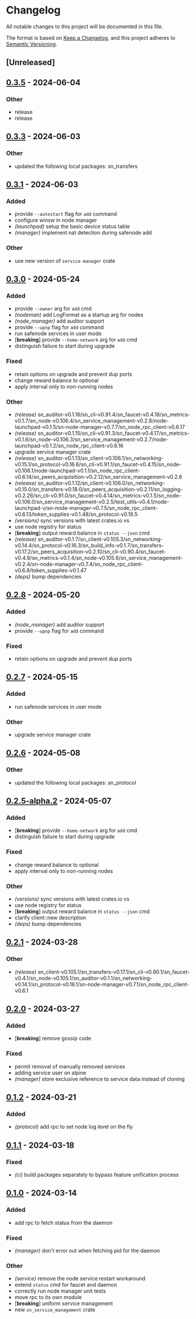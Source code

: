 # Changelog
All notable changes to this project will be documented in this file.

The format is based on [Keep a Changelog](https://keepachangelog.com/en/1.0.0/),
and this project adheres to [Semantic Versioning](https://semver.org/spec/v2.0.0.html).

## [Unreleased]

## [0.3.5](https://github.com/joshuef/safe_network/compare/sn_service_management-v0.3.4...sn_service_management-v0.3.5) - 2024-06-04

### Other
- release
- release

## [0.3.3](https://github.com/joshuef/safe_network/compare/sn_service_management-v0.3.2...sn_service_management-v0.3.3) - 2024-06-03

### Other
- updated the following local packages: sn_transfers

## [0.3.1](https://github.com/joshuef/safe_network/compare/sn_service_management-v0.3.0...sn_service_management-v0.3.1) - 2024-06-03

### Added
- provide `--autostart` flag for `add` command
- configure winsw in node manager
- *(launchpad)* setup the basic device status table
- *(manager)* implement nat detection during safenode add

### Other
- use new version of `service-manager` crate

## [0.3.0](https://github.com/joshuef/safe_network/compare/sn_service_management-v0.2.8...sn_service_management-v0.3.0) - 2024-05-24

### Added
- provide `--owner` arg for `add` cmd
- *(nodeman)* add LogFormat as a startup arg for nodes
- *(node_manager)* add auditor support
- provide `--upnp` flag for `add` command
- run safenode services in user mode
- [**breaking**] provide `--home-network` arg for `add` cmd
- distinguish failure to start during upgrade

### Fixed
- retain options on upgrade and prevent dup ports
- change reward balance to optional
- apply interval only to non-running nodes

### Other
- *(release)* sn_auditor-v0.1.16/sn_cli-v0.91.4/sn_faucet-v0.4.18/sn_metrics-v0.1.7/sn_node-v0.106.4/sn_service_management-v0.2.8/node-launchpad-v0.1.5/sn-node-manager-v0.7.7/sn_node_rpc_client-v0.6.17
- *(release)* sn_auditor-v0.1.15/sn_cli-v0.91.3/sn_faucet-v0.4.17/sn_metrics-v0.1.6/sn_node-v0.106.3/sn_service_management-v0.2.7/node-launchpad-v0.1.2/sn_node_rpc_client-v0.6.16
- upgrade service manager crate
- *(release)* sn_auditor-v0.1.13/sn_client-v0.106.1/sn_networking-v0.15.1/sn_protocol-v0.16.6/sn_cli-v0.91.1/sn_faucet-v0.4.15/sn_node-v0.106.1/node-launchpad-v0.1.1/sn_node_rpc_client-v0.6.14/sn_peers_acquisition-v0.2.12/sn_service_management-v0.2.6
- *(release)* sn_auditor-v0.1.12/sn_client-v0.106.0/sn_networking-v0.15.0/sn_transfers-v0.18.0/sn_peers_acquisition-v0.2.11/sn_logging-v0.2.26/sn_cli-v0.91.0/sn_faucet-v0.4.14/sn_metrics-v0.1.5/sn_node-v0.106.0/sn_service_management-v0.2.5/test_utils-v0.4.1/node-launchpad-v/sn-node-manager-v0.7.5/sn_node_rpc_client-v0.6.13/token_supplies-v0.1.48/sn_protocol-v0.16.5
- *(versions)* sync versions with latest crates.io vs
- use node registry for status
- [**breaking**] output reward balance in `status --json` cmd
- *(release)* sn_auditor-v0.1.7/sn_client-v0.105.3/sn_networking-v0.14.4/sn_protocol-v0.16.3/sn_build_info-v0.1.7/sn_transfers-v0.17.2/sn_peers_acquisition-v0.2.10/sn_cli-v0.90.4/sn_faucet-v0.4.9/sn_metrics-v0.1.4/sn_node-v0.105.6/sn_service_management-v0.2.4/sn-node-manager-v0.7.4/sn_node_rpc_client-v0.6.8/token_supplies-v0.1.47
- *(deps)* bump dependencies

## [0.2.8](https://github.com/maidsafe/safe_network/compare/sn_service_management-v0.2.7...sn_service_management-v0.2.8) - 2024-05-20

### Added
- *(node_manager)* add auditor support
- provide `--upnp` flag for `add` command

### Fixed
- retain options on upgrade and prevent dup ports

## [0.2.7](https://github.com/maidsafe/safe_network/compare/sn_service_management-v0.2.6...sn_service_management-v0.2.7) - 2024-05-15

### Added
- run safenode services in user mode

### Other
- upgrade service manager crate

## [0.2.6](https://github.com/maidsafe/safe_network/compare/sn_service_management-v0.2.5...sn_service_management-v0.2.6) - 2024-05-08

### Other
- updated the following local packages: sn_protocol

## [0.2.5-alpha.2](https://github.com/maidsafe/safe_network/compare/sn_service_management-v0.2.5-alpha.1...sn_service_management-v0.2.5-alpha.2) - 2024-05-07

### Added
- [**breaking**] provide `--home-network` arg for `add` cmd
- distinguish failure to start during upgrade

### Fixed
- change reward balance to optional
- apply interval only to non-running nodes

### Other
- *(versions)* sync versions with latest crates.io vs
- use node registry for status
- [**breaking**] output reward balance in `status --json` cmd
- clarify client::new description
- *(deps)* bump dependencies

## [0.2.1](https://github.com/joshuef/safe_network/compare/sn_service_management-v0.2.0...sn_service_management-v0.2.1) - 2024-03-28

### Other
- *(release)* sn_client-v0.105.1/sn_transfers-v0.17.1/sn_cli-v0.90.1/sn_faucet-v0.4.1/sn_node-v0.105.1/sn_auditor-v0.1.1/sn_networking-v0.14.1/sn_protocol-v0.16.1/sn-node-manager-v0.7.1/sn_node_rpc_client-v0.6.1

## [0.2.0](https://github.com/joshuef/safe_network/compare/sn_service_management-v0.1.2...sn_service_management-v0.2.0) - 2024-03-27

### Added
- [**breaking**] remove gossip code

### Fixed
- permit removal of manually removed services
- adding service user on alpine
- *(manager)* store exclusive reference to service data instead of cloning

## [0.1.2](https://github.com/joshuef/safe_network/compare/sn_service_management-v0.1.1...sn_service_management-v0.1.2) - 2024-03-21

### Added
- *(protocol)* add rpc to set node log level on the fly

## [0.1.1](https://github.com/joshuef/safe_network/compare/sn_service_management-v0.1.0...sn_service_management-v0.1.1) - 2024-03-18

### Fixed
- *(ci)* build packages separately to bypass feature unification process

## [0.1.0](https://github.com/joshuef/safe_network/releases/tag/sn_service_management-v0.1.0) - 2024-03-14

### Added
- add rpc to fetch status from the daemon

### Fixed
- *(manager)* don't error out when fetching pid for the daemon

### Other
- *(service)* remove the node service restart workaround
- extend `status` cmd for faucet and daemon
- correctly run node manager unit tests
- move rpc to its own module
- [**breaking**] uniform service management
- new `sn_service_management` crate
